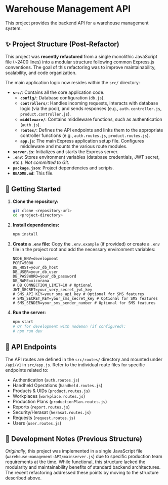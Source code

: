 # Warehouse Management API

This project provides the backend API for a warehouse management system.

## ✨ Project Structure (Post-Refactor)

This project was **recently refactored** from a single monolithic JavaScript file (~2400 lines) into a modular structure following common Express.js conventions. The goal of this refactoring was to improve maintainability, scalability, and code organization.

The main application logic now resides within the `src/` directory:

- **`src/`**: Contains all the core application code.
  - **`config/`**: Database configuration (`db.js`).
  - **`controllers/`**: Handles incoming requests, interacts with database logic (via the pool), and sends responses (e.g., `auth.controller.js`, `product.controller.js`).
  - **`middleware/`**: Contains middleware functions, such as authentication (`auth.js`).
  - **`routes/`**: Defines the API endpoints and links them to the appropriate controller functions (e.g., `auth.routes.js`, `product.routes.js`).
  - **`app.js`**: The main Express application setup file. Configures middleware and mounts the various route modules.
- **`server.js`**: Initializes and starts the Express server.
- **`.env`**: Stores environment variables (database credentials, JWT secret, etc.). *Not committed to Git.*
- **`package.json`**: Project dependencies and scripts.
- **`README.md`**: This file.

## 🚀 Getting Started

1.  **Clone the repository:**
    ```bash
    git clone <repository-url>
    cd <project-directory>
    ```
2.  **Install dependencies:**
    ```bash
    npm install
    ```
3.  **Create a `.env` file:**
    Copy the `.env.example` (if provided) or create a `.env` file in the project root and add the necessary environment variables:
    ```dotenv
    NODE_ENV=development
    PORT=5000
    DB_HOST=your_db_host
    DB_USER=your_db_user
    DB_PASSWORD=your_db_password
    DB_NAME=xicorana
    # DB_CONNECTION_LIMIT=10 # Optional
    JWT_SECRET=your_very_secret_jwt_key 
    # SMS_API_KEY=your_sms_api_key # Optional for SMS features
    # SMS_SECRET_KEY=your_sms_secret_key # Optional for SMS features
    # SMS_SENDER=your_sms_sender_number # Optional for SMS features
    ```
4.  **Run the server:**
    ```bash
    npm start 
    # Or for development with nodemon (if configured):
    # npm run dev
    ```

## 📝 API Endpoints

The API routes are defined in the `src/routes/` directory and mounted under `/api/v1` in `src/app.js`.
Refer to the individual route files for specific endpoints related to:
- Authentication (`auth.routes.js`)
- Handheld Operations (`handheld.routes.js`)
- Products & UIDs (`product.routes.js`)
- Workplaces (`workplace.routes.js`)
- Production Plans (`productionPlan.routes.js`)
- Reports (`report.routes.js`)
- Security/Herasat (`herasat.routes.js`)
- Requests (`request.routes.js`)
- Users (`user.routes.js`)

## 🔧 Development Notes (Previous Structure)

*Originally*, this project was implemented in a single JavaScript file (`warehouse-management-API/mainserver.js`) due to specific production team requirements at the time. While functional, this structure lacked the modularity and maintainability benefits of standard backend architectures.
The recent refactoring addressed these points by moving to the structure described above.

